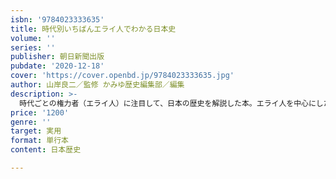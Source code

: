 ```yaml
---
isbn: '9784023333635'
title: 時代別いちばんエライ人でわかる日本史
volume: ''
series: ''
publisher: 朝日新聞出版
pubdate: '2020-12-18'
cover: 'https://cover.openbd.jp/9784023333635.jpg'
author: 山岸良二／監修 かみゆ歴史編集部／編集
description: >-
  時代ごとの権力者（エライ人）に注目して、日本の歴史を解説した本。エライ人を中心にした権力相関図をイラスト図解することで、一目でその時代の権力構造が理解でき、日本の歴史の流れが簡単に、そして深く理解できる。大人の学びなおしにもぴったり。
price: '1200'
genre: ''
target: 実用
format: 単行本
content: 日本歴史

---
```

